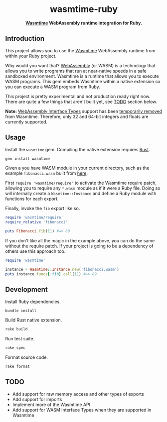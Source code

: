 <div align="center">
  <h1>wasmtime-ruby</h1>
  <p>
    <strong
      ><a href="https://wasmtime.dev/">Wasmtime</a> WebAssembly runtime
      integration for Ruby.</strong
    >
  </p>
</div>

## Introduction

This project allows you to use the [Wasmtime](https://wasmtime.dev/) WebAssembly
runtime from within your Ruby project.

Why would you want that? [WebAssembly](https://webassembly.org/) (or WASM) is a
technology that allows you to write programs that run at near-native speeds in a
safe sandboxed environment. Wasmtime is a runtime that allows you to execute
WASM programs. This gem embeds Wasmtime within a native extension so you can
execute a WASM program from Ruby.

This project is pretty experimental and not production ready right now. There
are quite a few things that aren't built yet, see [TODO](#todo) section below.

**Note:** [WebAssembly Interface Types](https://github.com/webassembly/interface-types)
support has been [temporarily removed](https://github.com/bytecodealliance/wasmtime/pull/1292)
from Wasmtime. Therefore, only 32 and 64-bit integers and floats are currently
supported.

## Usage

Install the `wasmtime` gem. Compiling the native extension requires [Rust](https://rustup.rs/).

```sh
gem install wasmtime
```

Given a you have WASM module in your current directory, such as the example
`fibonacci.wasm` built from [here](https://github.com/dtcristo/wasmtime-ruby/tree/master/wasm/fibonacci).

First `require 'wasmtime/require'` to activate the Wasmtime require patch,
allowing you to require any `*.wasm` module as if it were a Ruby file. Doing so
will internally create a `Wasmtime::Instance` and define a Ruby module with
functions for each export.

Finally, invoke the `fib` export like so.

```rb
require 'wasmtime/require'
require_relative 'fibonacci'

puts Fibonacci.fib(11) #=> 89
```

If you don't like all the magic in the example above, you can do the same
without the require patch. If your project is going to be a dependency of others
use this approach too.

```rb
require 'wasmtime'

instance = Wasmtime::Instance.new('fibonacci.wasm')
puts instance.funcs[:fib].call(11) #=> 89
```

## Development

Install Ruby dependencies.

```sh
bundle install
```

Build Rust native extension.

```sh
rake build
```

Run test suite.

```sh
rake spec
```

Format source code.

```sh
rake format
```

## TODO

- Add support for raw memory access and other types of exports
- Add support for imports
- Implement more of the Wasmtime API
- Add support for WASM Interface Types when they are supported in Wasmtime
